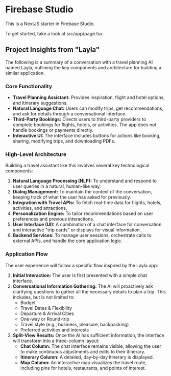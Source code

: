 # Firebase Studio

This is a NextJS starter in Firebase Studio.

To get started, take a look at src/app/page.tsx.

## Project Insights from "Layla"

The following is a summary of a conversation with a travel planning AI named Layla, outlining the key components and architecture for building a similar application.

### Core Functionality

- **Travel Planning Assistant:** Provides inspiration, flight and hotel options, and itinerary suggestions.
- **Natural Language Chat:** Users can modify trips, get recommendations, and ask for details through a conversational interface.
- **Third-Party Bookings:** Directs users to third-party providers to complete bookings for flights, hotels, or activities. The app does not handle bookings or payments directly.
- **Interactive UI:** The interface includes buttons for actions like booking, sharing, modifying trips, and downloading PDFs.

### High-Level Architecture

Building a travel assistant like this involves several key technological components:

1.  **Natural Language Processing (NLP):** To understand and respond to user queries in a natural, human-like way.
2.  **Dialog Management:** To maintain the context of the conversation, keeping track of what the user has asked for previously.
3.  **Integration with Travel APIs:** To fetch real-time data for flights, hotels, activities, and attractions.
4.  **Personalization Engine:** To tailor recommendations based on user preferences and previous interactions.
5.  **User Interface (UI):** A combination of a chat interface for conversation and interactive "trip cards" or displays for visual information.
6.  **Backend Services:** To manage user sessions, orchestrate calls to external APIs, and handle the core application logic.

### Application Flow

The user experience will follow a specific flow inspired by the Layla app:

1.  **Initial Interaction:** The user is first presented with a simple chat interface.
2.  **Conversational Information Gathering:** The AI will proactively ask clarifying questions to gather all the necessary details to plan a trip. This includes, but is not limited to:
    *   Budget
    *   Travel Dates & Flexibility
    *   Departure & Arrival Cities
    *   One-way or Round-trip
    *   Travel style (e.g., business, pleasure, backpacking)
    *   Preferred activities and interests
3.  **Split-View Results:** Once the AI has sufficient information, the interface will transform into a three-column layout:
    *   **Chat Column:** The chat interface remains visible, allowing the user to make continuous adjustments and edits to their itinerary.
    *   **Itinerary Column:** A detailed, day-by-day itinerary is displayed.
    *   **Map Column:** An interactive map visualizes the travel route, including pins for hotels, restaurants, and points of interest.

